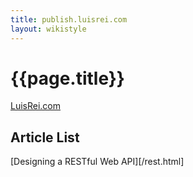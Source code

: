 ```yaml
---
title: publish.luisrei.com
layout: wikistyle
---
```


# {{page.title}}


[LuisRei.com](http://luisrei.com)


## Article List
[Designing a RESTful Web API][/rest.html]

